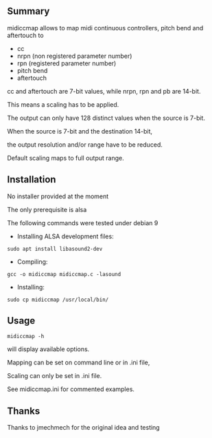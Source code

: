 ## Summary
midiccmap allows to map midi continuous controllers, pitch bend and aftertouch to
- cc
- nrpn (non registered parameter number)
- rpn (registered parameter number)
- pitch bend
- aftertouch

cc and aftertouch are 7-bit values, while nrpn, rpn and pb are 14-bit.

This means a scaling has to be applied.

The output can only have 128 distinct values when the source is 7-bit.

When the source is 7-bit and the destination 14-bit,

the output resolution and/or range have to be reduced.

Default scaling maps to full output range.

## Installation

No installer provided at the moment

The only prerequisite is alsa

The following commands were tested under debian 9

- Installing ALSA development files:
```
sudo apt install libasound2-dev
```
- Compiling:
```
gcc -o midiccmap midiccmap.c -lasound
```
- Installing:
```
sudo cp midiccmap /usr/local/bin/
```
## Usage
```
midiccmap -h
```
will display available options.

Mapping can be set on command line or in .ini file,

Scaling can only be set in .ini file.

See midiccmap.ini for commented examples.

## Thanks
Thanks to jmechmech for the original idea and testing
